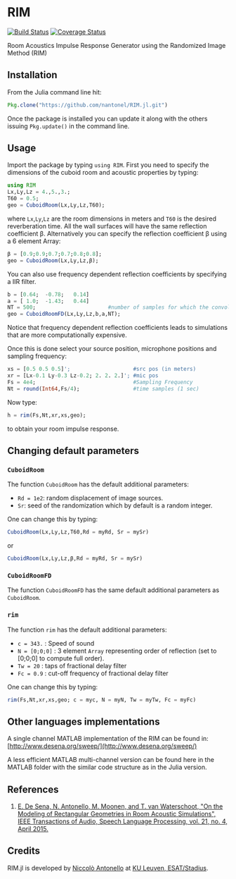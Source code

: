 # RIM


[![Build Status](https://travis-ci.org/nantonel/RIM.jl.svg?branch=master)](https://travis-ci.org/nantonel/RIM.jl.svg?branch=master)
[![Coverage Status](https://coveralls.io/repos/github/nantonel/RIM.jl/badge.svg?branch=master)](https://coveralls.io/github/nantonel/RIM.jl?branch=master)

Room Acoustics Impulse Response Generator using the Randomized Image Method (RIM)


## Installation

From the Julia command line hit:

```julia
Pkg.clone("https://github.com/nantonel/RIM.jl.git")
```

Once the package is installed you can update it along with the others issuing `Pkg.update()` in the command line.


## Usage 

Import the package by typing `using RIM`. 
First you need to specify the dimensions of the cuboid room and acoustic properties by typing: 
```julia
using RIM
Lx,Ly,Lz = 4.,5.,3.;
T60 = 0.5;
geo = CuboidRoom(Lx,Ly,Lz,T60);
```
where `Lx`,`Ly`,`Lz` are the room 
dimensions in meters and `T60` 
is the desired reverberation time. 
All the wall surfaces will 
have the same reflection coefficient β.
Alternatively you can specify the reflection 
coefficient β using a 6 element Array:
```julia
β = [0.9;0.9;0.7;0.7;0.8;0.8];
geo = CuboidRoom(Lx,Ly,Lz,β);
```
You can also use frequency 
dependent reflection coefficients 
by specifying a IIR filter.
```julia
b = [0.64;  -0.78;   0.14] 
a = [ 1.0;  -1.43;   0.44]
NT = 500;                       #number of samples for which the convolution with IIR is truncated
geo = CuboidRoomFD(Lx,Ly,Lz,b,a,NT);
```
Notice that frequency dependent 
reflection coefficients 
leads to simulations that are 
more computationally expensive.

Once this is done select 
your source position, 
microphone positions and
sampling frequency:
```julia
xs = [0.5 0.5 0.5]';                    #src pos (in meters)
xr = [Lx-0.1 Ly-0.3 Lz-0.2; 2. 2. 2.]'; #mic pos
Fs = 4e4;                               #Sampling Frequency
Nt = round(Int64,Fs/4);                 #time samples (1 sec)
```
Now type:
```julia
h = rim(Fs,Nt,xr,xs,geo);
```
to obtain your room impulse response.


## Changing default parameters


### `CuboidRoom`


The function `CuboidRoom` has the default additional parameters: 

* `Rd = 1e2`: random displacement of image sources.
* `Sr`: seed of the randomization which by default is a random integer.

One can change this by typing:
```julia
CuboidRoom(Lx,Ly,Lz,T60,Rd = myRd, Sr = mySr)
```
or 
```julia
CuboidRoom(Lx,Ly,Lz,β,Rd = myRd, Sr = mySr)
```

### `CuboidRoomFD`


The function `CuboidRoomFD` has the same default additional parameters as `CuboidRoom`. 


### `rim`


The function `rim` has the default additional parameters:

* `c = 343.`         : Speed of sound
* `N = [0;0;0]`      : 3 element `Array` representing order of reflection 
                                (set to [0;0;0] to compute full order).
* `Tw = 20`          : taps of fractional delay filter
* `Fc = 0.9`         : cut-off frequency of fractional delay filter

One can change this by typing:
```julia
rim(Fs,Nt,xr,xs,geo; c = myc, N = myN, Tw = myTw, Fc = myFc)
```


## Other languages implementations

A single channel MATLAB implementation of the RIM can be found in:
[http://www.desena.org/sweep/](http://www.desena.org/sweep/)

A less efficient MATLAB multi-channel version can be found here in the MATLAB folder with the similar code structure as in the Julia version.


## References

1. [E. De Sena, N. Antonello, M. Moonen, and T. van Waterschoot, "On the Modeling of
Rectangular Geometries in Room Acoustic Simulations", IEEE Transactions of Audio, Speech
Language Processing, vol. 21, no. 4, April 2015.](http://ieeexplore.ieee.org/xpl/articleDetails.jsp?arnumber=7045580)



## Credits

RIM.jl is developed by [Niccolò Antonello](http://homes.esat.kuleuven.be/~nantonel/) at [KU Leuven, ESAT/Stadius](https://www.esat.kuleuven.be/stadius/).
